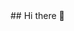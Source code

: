 <div id="header" align="center">
  <img [src="https://media.giphy.com/media/M9gbBd9nbDrOTu1Mqx/giphy.giff)" width="100"/](https://i.giphy.com/media/v1.Y2lkPTc5MGI3NjExYWF3bXU0OHRpd2dsenhsdXN0YnJpYm5waXE0cDZ3ZHFyZDdmd3BxOSZlcD12MV9pbnRlcm5hbF9naWZfYnlfaWQmY3Q9Zw/Dh5q0sShxgp13DwrvG/giphy.gif)>
</div>
## Hi there 👋

<!--
**YourSergic1/YourSergic1** is a ✨ _special_ ✨ repository because its `README.md` (this file) appears on your GitHub profile.

Here are some ideas to get you started:

- 🔭 I’m currently working on ...
- 🌱 I’m currently learning ...
- 👯 I’m looking to collaborate on ...
- 🤔 I’m looking for help with ...
- 💬 Ask me about ...
- 📫 How to reach me: ...
- 😄 Pronouns: ...
- ⚡ Fun fact: ...
-->
